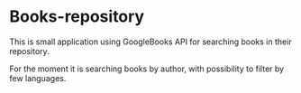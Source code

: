 # Books-repository

This is small application using GoogleBooks API for searching books in their repository.

For the moment it is searching books by author, with possibility to filter by few languages.
